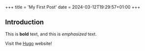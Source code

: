 +++
title = 'My First Post'
date = 2024-03-12T19:29:57+01:00
+++
## Introduction

This is **bold** text, and this is *emphasized* text.

Visit the [Hugo](https://gohugo.io) website!